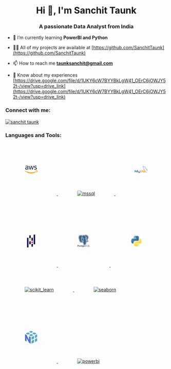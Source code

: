 <h1 align="center">Hi 👋, I'm Sanchit Taunk</h1>
<h3 align="center">A passionate Data Analyst from India</h3>

- 🌱 I’m currently learning **PowerBI and Python**

- 👨‍💻 All of my projects are available at [https://github.com/SanchitTaunk](https://github.com/SanchitTaunk)

- 📫 How to reach me **taunksanchit@gmail.com**

- 📄 Know about my experiences [https://drive.google.com/file/d/1UKY6cW7BYYBkLgW41_OErC6jOWJY52t-/view?usp=drive_link](https://drive.google.com/file/d/1UKY6cW7BYYBkLgW41_OErC6jOWJY52t-/view?usp=drive_link)

<h3 align="left">Connect with me:</h3>
<p align="left">
<a href="https://linkedin.com/in/sanchittaunk" target="blank"><img align="center" src="https://raw.githubusercontent.com/rahuldkjain/github-profile-readme-generator/master/src/images/icons/Social/linked-in-alt.svg" alt="sanchit taunk" height="30" width="40" /></a>
</p>

<h3 align="left">Languages and Tools:</h3>
<p align="left">
  <a href="https://aws.amazon.com" target="_blank" rel="noreferrer">
    <img style="margin: 60px;" src="https://raw.githubusercontent.com/devicons/devicon/master/icons/amazonwebservices/amazonwebservices-original-wordmark.svg" alt="aws" width="40" height="40"/>
  </a>
  <a href="https://www.microsoft.com/en-us/sql-server" target="_blank" rel="noreferrer">
    <img style="margin: 60px;" src="https://www.svgrepo.com/show/303229/microsoft-sql-server-logo.svg" alt="mssql" width="40" height="40"/>
  </a>
  <a href="https://www.mysql.com/" target="_blank" rel="noreferrer">
    <img style="margin: 60px;" src="https://raw.githubusercontent.com/devicons/devicon/master/icons/mysql/mysql-original-wordmark.svg" alt="mysql" width="40" height="40"/>
  </a>
  <a href="https://pandas.pydata.org/" target="_blank" rel="noreferrer">
    <img style="margin: 60px;" src="https://raw.githubusercontent.com/devicons/devicon/2ae2a900d2f041da66e950e4d48052658d850630/icons/pandas/pandas-original.svg" alt="pandas" width="40" height="40"/>
  </a>
  <a href="https://www.postgresql.org" target="_blank" rel="noreferrer">
    <img style="margin: 60px;" src="https://raw.githubusercontent.com/devicons/devicon/master/icons/postgresql/postgresql-original-wordmark.svg" alt="postgresql" width="40" height="40"/>
  </a>
  <a href="https://www.python.org" target="_blank" rel="noreferrer">
    <img style="margin: 60px;" src="https://raw.githubusercontent.com/devicons/devicon/master/icons/python/python-original.svg" alt="python" width="40" height="40"/>
  </a>
  <a href="https://scikit-learn.org/" target="_blank" rel="noreferrer">
    <img style="margin: 60px;" src="https://upload.wikimedia.org/wikipedia/commons/0/05/Scikit_learn_logo_small.svg" alt="scikit_learn" width="40" height="40"/>
  </a>
  <a href="https://seaborn.pydata.org/" target="_blank" rel="noreferrer">
    <img style="margin: 60px;" src="https://seaborn.pydata.org/_images/logo-mark-lightbg.svg" alt="seaborn" width="40" height="40"/>
  </a>
  <a href="https://numpy.org/" target="_blank" rel="noreferrer">
    <img style="margin: 60px;" src="https://raw.githubusercontent.com/devicons/devicon/master/icons/numpy/numpy-original.svg" alt="numpy" width="40" height="40"/>
  </a>
  <a href="https://powerbi.microsoft.com/" target="_blank" rel="noreferrer">
    <img style="margin: 60px;" src="https://upload.wikimedia.org/wikipedia/commons/c/cf/New_Power_BI_Logo.svg" alt="powerbi" width="40" height="40"/>
  </a>
  
</p>



